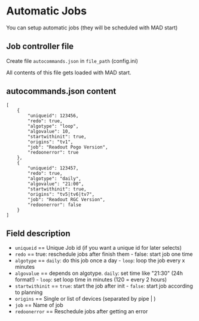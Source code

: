 # Automatic Jobs

You can setup automatic jobs (they will be scheduled with MAD start)

## Job controller file

Create file `autocommands.json` in `file_path` (config.ini)

All contents of this file gets loaded with MAD start.

## autocommands.json content

```
[
	{
		"uniqueid": 123456,
		"redo": true,
		"algotype": "loop",
		"algovalue": 10,
		"startwithinit": true,
		"origins": "tv1",
		"job": "Readout Pogo Version",
		"redoonerror": true
	},
	{
		"uniqueid": 123457,
		"redo": true,
		"algotype": "daily",
		"algovalue": "21:00",
		"startwithinit": true,
		"origins": "tv5|tv6|tv7",
		"job": "Readout RGC Version",
		"redoonerror": false
	}
]
```

## Field description

- `uniqueid` == Unique Job id (if you want a unique id for later selects)
- `redo` == true: reschedule jobs after finish them - false: start job one time
- `algotype` == `daily`: do this job once a day - `loop`: loop the job every x minutes
- `algovalue` == depends on algotype. `daily`: set time like "21:30" (24h format!) - `loop`: set loop time in minutes (120 = every 2 hours)
- `startwithinit` == `true`: start the job after init - `false`: start job according to planning
- `origins` == Single or list of devices (separated by pipe | )
- `job` == Name of job
- `redoonerror` == Reschedule jobs after getting an error


